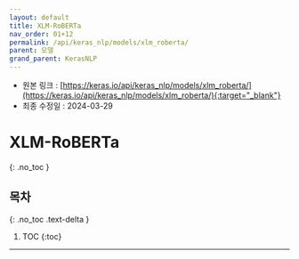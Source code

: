 ```yaml
---
layout: default
title: XLM-RoBERTa
nav_order: 01+12
permalink: /api/keras_nlp/models/xlm_roberta/
parent: 모델
grand_parent: KerasNLP
---
```


* 원본 링크 : [https://keras.io/api/keras_nlp/models/xlm_roberta/](https://keras.io/api/keras_nlp/models/xlm_roberta/){:target="_blank"}
* 최종 수정일 : 2024-03-29

# XLM-RoBERTa
{: .no_toc }

## 목차
{: .no_toc .text-delta }

1. TOC
{:toc}

---
